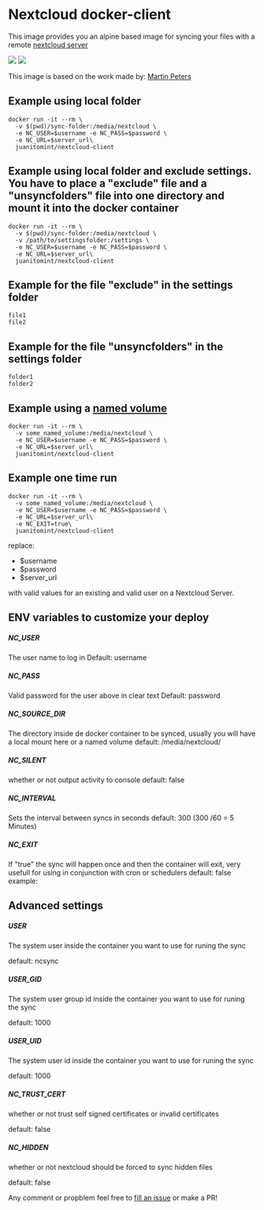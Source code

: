 # Nextcloud docker-client
This image provides you an alpine based image for syncing your files with a remote [nextcloud server ](https://nextcloud.com/)

[![](https://images.microbadger.com/badges/image/juanitomint/nextcloud-client.svg)](https://microbadger.com/images/juanitomint/nextcloud-client "Get your own image badge on microbadger.com")
[![](https://images.microbadger.com/badges/version/juanitomint/nextcloud-client.svg)](https://microbadger.com/images/juanitomint/nextcloud-client "Get your own version badge on microbadger.com")


This image is based on the work made by: [Martin Peters](https://github.com/FreakyBytes)

## Example using local folder

    docker run -it --rm \
      -v $(pwd)/sync-folder:/media/nextcloud \
      -e NC_USER=$username -e NC_PASS=$password \
      -e NC_URL=$server_url\
      juanitomint/nextcloud-client

## Example using local folder and exclude settings. You have to place a "exclude" file and a "unsyncfolders" file into one directory and mount it into the docker container

    docker run -it --rm \
      -v $(pwd)/sync-folder:/media/nextcloud \
      -v /path/to/settingsfolder:/settings \
      -e NC_USER=$username -e NC_PASS=$password \
      -e NC_URL=$server_url\
      juanitomint/nextcloud-client

## Example for the file "exclude" in the settings folder

    file1
    file2

## Example for the file "unsyncfolders" in the settings folder

    folder1
    folder2

## Example using a [named volume](https://docs.docker.com/storage/volumes/)

    docker run -it --rm \
      -v some_named_volume:/media/nextcloud \
      -e NC_USER=$username -e NC_PASS=$password \
      -e NC_URL=$server_url\
      juanitomint/nextcloud-client

## Example one time run

    docker run -it --rm \
      -v some_named_volume:/media/nextcloud \
      -e NC_USER=$username -e NC_PASS=$password \
      -e NC_URL=$server_url\
      -e NC_EXIT=true\
      juanitomint/nextcloud-client



replace:
 * $username
 * $password 
 * $server_url 
 
 with valid values for an existing and valid user on a Nextcloud Server.

## ENV variables to customize your deploy
##### NC_USER 
The user name to log in 
Default: username
##### NC_PASS 
Valid password for the user above in clear text
Default: password

##### NC_SOURCE_DIR
The directory inside de docker container to be synced, usually you will have a local mount here or a named volume
default: /media/nextcloud/

##### NC_SILENT
whether or not output activity to console
default: false

##### NC_INTERVAL
Sets the interval between syncs in seconds
default: 300 (300 /60 = 5 Minutes)

##### NC_EXIT
If "true" the sync will happen once and then the container will exit, very usefull for using 
in conjunction with cron or schedulers
default: false
example: 
## Advanced settings

##### USER
The system user inside the container you want to use for runing the sync

default: ncsync

##### USER_GID
The system user group id inside the container you want to use for runing the sync

default: 1000

##### USER_UID
The system user id inside the container you want to use for runing the sync

default: 1000

##### NC_TRUST_CERT
whether or not trust self signed certificates or invalid certificates

default: false

##### NC_HIDDEN
whether or not nextcloud should be forced to sync hidden files

default: false


Any comment or propblem feel free to [fill an issue](https://github.com/juanitomint/nextcloud-client-docker/issues/new) or make a PR!

